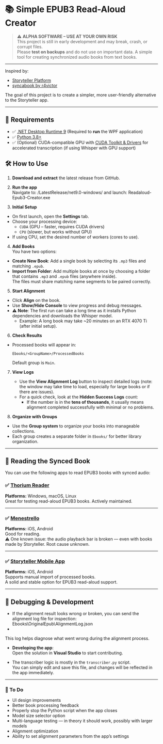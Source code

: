 # 📚 Simple EPUB3 Read-Aloud Creator

> ⚠️ **ALPHA SOFTWARE – USE AT YOUR OWN RISK**  
> This project is still in early development and may break, crash, or corrupt files.  
> Please **test on backups** and do not use on important data.
A simple tool for creating synchronized audio books from text books.

---

Inspired by:
- [Storyteller Platform](https://storyteller-platform.gitlab.io/storyteller/)
- [syncabook by r4victor](https://github.com/r4victor/syncabook)

The goal of this project is to create a simpler, more user-friendly alternative to the Storyteller app.

---

## 🧰 Requirements
- ✅ [.NET Desktop Runtime 9](https://dotnet.microsoft.com/download/dotnet/9.0/runtime-desktop)  (Required to **run** the WPF application)
- ✅ [Python 3.8+](https://www.python.org/downloads/)
- ✅ (Optional) CUDA-compatible GPU with [CUDA Toolkit & Drivers](https://developer.nvidia.com/cuda-downloads) for accelerated transcription (if using Whisper with GPU support)

## 🛠️ How to Use

1. **Download and extract** the latest release from GitHub.

2. **Run the app**  
   Navigate to:  /LatestRelease/net9.0-windows/
   and launch:  Readaloud-Epub3-Creator.exe

3. **Initial Setup**  
- On first launch, open the **Settings** tab.
- Choose your processing device:  
  - `CUDA` (GPU – faster, requires CUDA drivers)  
  - `CPU` (slower, but works without GPU)
- If using CPU, set the desired number of workers (cores to use).

4. **Add Books**  
You have two options:
- **Create New Book**: Add a single book by selecting its `.mp3` files and matching `.epub`.
- **Import from Folder**: Add multiple books at once by choosing a folder that contains `.mp3` and `.epub` files (anywhere inside).  
  The files must share matching name segments to be paired correctly.

5. **Start Alignment**
- Click **Align** on the book.
- Use **Show/Hide Console** to view progress and debug messages.
- ⚠️ **Note**: The first run can take a long time as it installs Python dependencies and downloads the Whisper model.
  - Example: A long book may take ~20 minutes on an RTX 4070 Ti (after initial setup).

6. **Check Results**
- Processed books will appear in:  
  ```
  Ebooks/<GroupName>/ProcessedBooks
  ```
  Default group is `Main`.

7. **View Logs**
   - Use the **View Alignment Log** button to inspect detailed logs (note: the window may take time to load, especially for large books or if there are issues).
   - For a quick check, look at the **Hidden Success Logs** count:
     - If the number is in the **tens of thousands**, it usually means alignment completed successfully with minimal or no problems.


8. **Organize with Groups**
- Use the **Group system** to organize your books into manageable collections.
- Each group creates a separate folder in `Ebooks/` for better library organization.

---


## 📖 Reading the Synced Book

You can use the following apps to read EPUB3 books with synced audio:

### ✅ [Thorium Reader](https://www.edrlab.org/software/thorium-reader/)  
**Platforms:** Windows, macOS, Linux  
Great for testing read-aloud EPUB3 books. Actively maintained.

---

### ✅ [Menestrello](https://github.com/readbeyond/menestrello)  
**Platforms:** iOS, Android  
Good for reading.  
⚠️ One known issue: the audio playback bar is broken — even with books made by Storyteller. Root cause unknown.

---

### ✅ [Storyteller Mobile App](https://storyteller-platform.gitlab.io/storyteller/docs/reading-your-books/storyteller-apps)  
**Platforms:** iOS, Android  
Supports manual import of processed books.  
A solid and stable option for EPUB3 read-aloud support.

---
## 🐞 Debugging & Development

- If the alignment result looks wrong or broken, you can send the alignment log file for inspection: Ebooks<GroupName><BookName>\OriginalEpub\AlignmentLog.json
- 
This log helps diagnose what went wrong during the alignment process.


- **Developing the app**:  
Open the solution in **Visual Studio** to start contributing.

- The transcriber logic is mostly in the `transcriber.py` script.  
You can simply edit and save this file, and changes will be reflected in the app immediately.

---

### 🔧 To Do

- UI design improvements  
- Better book processing feedback  
- Properly stop the Python script when the app closes  
- Model size selector option  
- Multi-language testing — in theory it should work, possibly with larger models  
- Alignment optimization  
- Ability to set alignment parameters from the app’s settings
